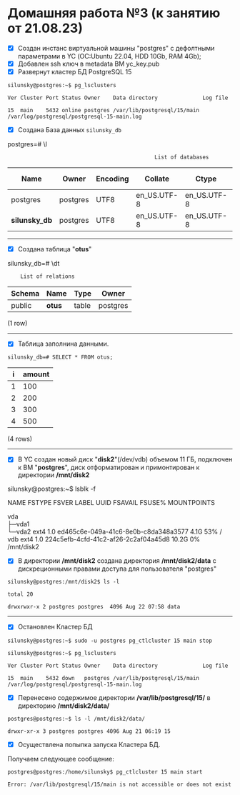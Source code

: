 # Домашняя работа №3 (к занятию от 21.08.23)

- [x] Cоздан инстанс виртуальной машины "postgres" с дефолтными параметрами в YC (ОС:Ubuntu 22.04, HDD 10Gb, RAM 4Gb);
- [x] Добавлен ssh ключ в metadata ВМ yc_key.pub
- [x] Развернут кластер БД PostgreSQL 15

`silunsky@postgres:~$ pg_lsclusters`

`Ver Cluster Port Status Owner    Data directory              Log file`

`15  main    5432 online postgres /var/lib/postgresql/15/main /var/log/postgresql/postgresql-15-main.log`

- [x] Создана База данных `silunsky_db`

postgres=# \l

                                                  List of databases
      
|   Name      |  Owner   | Encoding |   Collate   |    Ctype    | ICU Locale | Locale Provider |   Access privileges   |
|-------------|----------|----------|-------------|-------------|------------|-----------------|-----------------------|
| postgres    | postgres | UTF8     | en_US.UTF-8 | en_US.UTF-8 |            | libc            |                       |
| **silunsky_db** | postgres | UTF8     | en_US.UTF-8 | en_US.UTF-8 |            | libc            |                       |
 
---
 
- [x] Создана таблица "**otus**"

silunsky_db=# \dt

        List of relations    
| Schema | Name | Type  |  Owner  |  
|--------|------|-------|---------|
| public | **otus** | table | postgres|
 
(1 row)

---

- [x] Таблица заполнина данными.

`silunsky_db=# SELECT * FROM otus;`

| i | amount | 
|---|--------|
| 1 |    100 |
| 2 |    200 |
| 3 |    300 |
| 4 |    500 | 

(4 rows)

---

- [x] В YC создан новый диск "**disk2**"(/dev/vdb) объемом 11 ГБ, подключен к ВМ "**postgres**", диск отформатирован и примонтирован к директории **/mnt/disk2**

silunsky@postgres:~$ lsblk -f

NAME   FSTYPE   FSVER LABEL UUID                                 FSAVAIL FSUSE% MOUNTPOINTS

vda                                                                             
├─vda1                                                                          
└─vda2 ext4     1.0         ed465c6e-049a-41c6-8e0b-c8da348a3577    4.1G    53% /
vdb    ext4     1.0         224c5efb-4cfd-41c2-af26-2c2af04a45d8   10.2G     0% /mnt/disk2

- [x] В директории **/mnt/disk2** создана директория **/mnt/disk2/data** с дискреционными правами доступа для пользователя "postgres"

`silunsky@postgres:/mnt/disk2$ ls -l`

`total 20`

`drwxrwxr-x 2 postgres postgres  4096 Aug 22 07:58 data`

---
- [x] Остановлен Кластер БД

`silunsky@postgres:~$ sudo -u postgres pg_ctlcluster 15 main stop`

`silunsky@postgres:~$ pg_lsclusters `

`Ver Cluster Port Status Owner    Data directory              Log file`

`15  main    5432 down   postgres /var/lib/postgresql/15/main /var/log/postgresql/postgresql-15-main.log`

- [x] Перенесено содержимое директории **/var/lib/postgresql/15/** в директорию **/mnt/disk2/data/**

`postgres@postgres:~$ ls -l /mnt/disk2/data/`

`drwxr-xr-x 3 postgres postgres 4096 Aug 21 06:19 15` 

- [x] Осуществлена попыпка запуска Кластера БД.
      
Получаем следующее сообщение:

`postgres@postgres:/home/silunsky$ pg_ctlcluster 15 main start`

`Error: /var/lib/postgresql/15/main is not accessible or does not exist`


    

